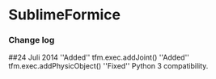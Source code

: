 SublimeFormice
==============

### Change log

##24 Juli 2014
''Added'' tfm.exec.addJoint()
''Added'' tfm.exec.addPhysicObject()
''Fixed'' Python 3 compatibility.